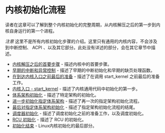 # 内核初始化流程

读者在这章可以了解到整个内核初始化的完整周期，从内核解压之后的第一步到内核自身运行的第一个进程。

*注意* 这里不是所有内核初始化步骤的介绍。这里只有通用的内核内容，不会涉及到中断控制、 ACPI 、以及其它部分。此处没有详述的部分，会在其它章节中描述。

* [内核解压之后的首要步骤](linux-initialization-1.md) - 描述内核中的首要步骤。
* [早期的中断和异常控制](linux-initialization-2.md) - 描述了早期的中断初始化和早期的缺页处理函数。
* [在到达内核入口之前最后的准备](linux-initialization-3.md) - 描述了在调用 start_kernel 之前最后的准备工作。
* [内核入口 - start_kernel](linux-initialization-4.md) - 描述了内核通用代码中初始化的第一步。
* [体系架构初始化](linux-initialization-5.md) - 描述了特定架构的初始化。
* [进一步初始化指定体系架构](linux-initialization-6.md) - 描述了再一次的指定架构初始化流程。
* [最后对指定体系架构初始化](linux-initialization-7.md) - 描述了指定架构初始化流程的结尾。
* [调度器初始化](linux-initialization-8.md) - 描述了调度初始化之前的准备工作，以及调度初始化。
* [RCU 初始化](linux-initialization-9.md) - 描述了 RCU 的初始化。
* [初始化结束](linux-initialization-10.md) - Linux内核初始化的最后部分。

